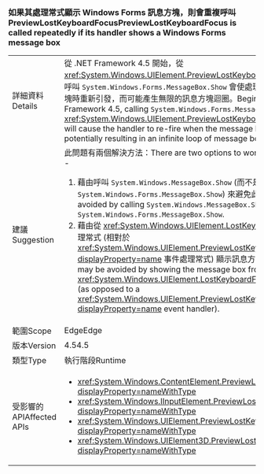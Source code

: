### <a name="previewlostkeyboardfocus-is-called-repeatedly-if-its-handler-shows-a-windows-forms-message-box"></a><span data-ttu-id="b3772-101">如果其處理常式顯示 Windows Forms 訊息方塊，則會重複呼叫 PreviewLostKeyboardFocus</span><span class="sxs-lookup"><span data-stu-id="b3772-101">PreviewLostKeyboardFocus is called repeatedly if its handler shows a Windows Forms message box</span></span>

|   |   |
|---|---|
|<span data-ttu-id="b3772-102">詳細資料</span><span class="sxs-lookup"><span data-stu-id="b3772-102">Details</span></span>|<span data-ttu-id="b3772-103">從 .NET Framework 4.5 開始，從 <xref:System.Windows.UIElement.PreviewLostKeyboardFocus> 處理常式呼叫 <code>System.Windows.Forms.MessageBox.Show</code> 會使處理常式在關閉訊息方塊時重新引發，而可能產生無限的訊息方塊迴圈。</span><span class="sxs-lookup"><span data-stu-id="b3772-103">Beginning in the .NET Framework 4.5, calling <code>System.Windows.Forms.MessageBox.Show</code> from a <xref:System.Windows.UIElement.PreviewLostKeyboardFocus> handler will cause the handler to re-fire when the message box is closed, potentially resulting in an infinite loop of message boxes.</span></span>|
|<span data-ttu-id="b3772-104">建議</span><span class="sxs-lookup"><span data-stu-id="b3772-104">Suggestion</span></span>|<span data-ttu-id="b3772-105">此問題有兩個解決方法：</span><span class="sxs-lookup"><span data-stu-id="b3772-105">There are two options to work around this issue -</span></span><ol><li><span data-ttu-id="b3772-106">藉由呼叫 <code>System.Windows.MessageBox.Show</code> (而不是 <code>System.Windows.Forms.MessageBox.Show</code>) 來避免此問題。</span><span class="sxs-lookup"><span data-stu-id="b3772-106">It may be avoided by calling <code>System.Windows.MessageBox.Show</code> instead of <code>System.Windows.Forms.MessageBox.Show</code>.</span></span></li><li><span data-ttu-id="b3772-107">藉由從 <xref:System.Windows.UIElement.LostKeyboardFocus> 事件處理常式 (相對於 <xref:System.Windows.UIElement.PreviewLostKeyboardFocus?displayProperty=name> 事件處理常式) 顯示訊息方塊來避免此問題。</span><span class="sxs-lookup"><span data-stu-id="b3772-107">It may be avoided by showing the message box from a <xref:System.Windows.UIElement.LostKeyboardFocus> event handler (as opposed to a <xref:System.Windows.UIElement.PreviewLostKeyboardFocus?displayProperty=name> event handler).</span></span></li></ol>|
|<span data-ttu-id="b3772-108">範圍</span><span class="sxs-lookup"><span data-stu-id="b3772-108">Scope</span></span>|<span data-ttu-id="b3772-109">Edge</span><span class="sxs-lookup"><span data-stu-id="b3772-109">Edge</span></span>|
|<span data-ttu-id="b3772-110">版本</span><span class="sxs-lookup"><span data-stu-id="b3772-110">Version</span></span>|<span data-ttu-id="b3772-111">4.5</span><span class="sxs-lookup"><span data-stu-id="b3772-111">4.5</span></span>|
|<span data-ttu-id="b3772-112">類型</span><span class="sxs-lookup"><span data-stu-id="b3772-112">Type</span></span>|<span data-ttu-id="b3772-113">執行階段</span><span class="sxs-lookup"><span data-stu-id="b3772-113">Runtime</span></span>|
|<span data-ttu-id="b3772-114">受影響的 API</span><span class="sxs-lookup"><span data-stu-id="b3772-114">Affected APIs</span></span>|<ul><li><xref:System.Windows.ContentElement.PreviewLostKeyboardFocus?displayProperty=nameWithType></li><li><xref:System.Windows.IInputElement.PreviewLostKeyboardFocus?displayProperty=nameWithType></li><li><xref:System.Windows.UIElement.PreviewLostKeyboardFocus?displayProperty=nameWithType></li><li><xref:System.Windows.UIElement3D.PreviewLostKeyboardFocus?displayProperty=nameWithType></li></ul>|

